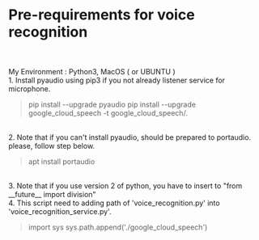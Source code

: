 # Pre-requirements for voice recognition
<br>
<br>
My Environment : Python3, MacOS ( or UBUNTU )<br>
1. Install pyaudio using pip3 if you not already listener service for microphone.

> pip install --upgrade pyaudio 
> pip install --upgrade google_cloud_speech -t google_cloud_speech/.

<br>2. Note that if you can't install pyaudio, should be prepared to portaudio. please, follow step below.

> apt install portaudio

<br>3. Note that if you use version 2 of python, you have to insert to "from \_\_future__ import division"
<br>4. This script need to adding path of 'voice_recognition.py' into 'voice_recognition_service.py'.

> import sys
> sys.path.append('./google_cloud_speech')
